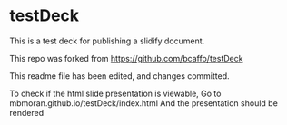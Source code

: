 testDeck
========

This is a test deck for publishing a slidify document.

This repo was forked from https://github.com/bcaffo/testDeck

This readme file has been edited, and changes committed.

To check if the html slide presentation is viewable,
Go to mbmoran.github.io/testDeck/index.html
And the presentation should be rendered



